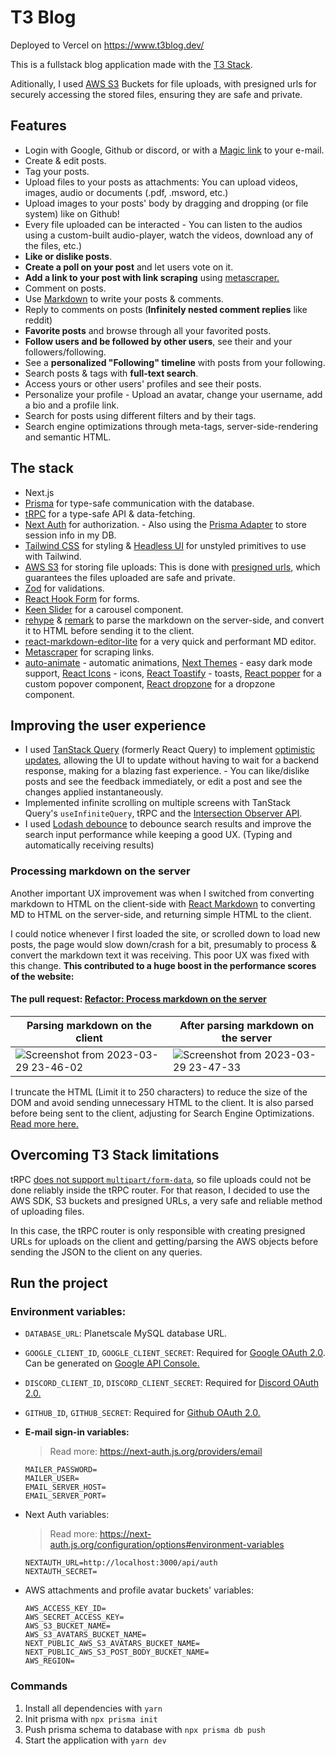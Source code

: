 # T3 Blog

Deployed to Vercel on https://www.t3blog.dev/

This is a fullstack blog application made with the [T3 Stack](https://create.t3.gg/). 

Aditionally, I used [AWS S3](https://aws.amazon.com/s3/) Buckets for file uploads, with presigned urls for securely accessing the stored files, ensuring they are safe and private.

## Features

- Login with Google, Github or discord, or with a [Magic link](https://www.beyondidentity.com/glossary/magic-links) to your e-mail.
- Create & edit posts.
- Tag your posts.
- Upload files to your posts as attachments: You can upload videos, images, audio or documents (.pdf, .msword, etc.)
- Upload images to your posts' body by dragging and dropping (or file system) like on Github!
- Every file uploaded can be interacted - You can listen to the audios using a custom-built audio-player, watch the videos, download any of the files, etc.)
- **Like or dislike posts**.
- **Create a poll on your post** and let users vote on it.
- **Add a link to your post with link scraping** using [metascraper.](https://metascraper.js.org/) 
- Comment on posts.
- Use [Markdown](https://www.markdownguide.org/basic-syntax/) to write your posts & comments.
- Reply to comments on posts (**Infinitely nested comment replies** like reddit)
- **Favorite posts** and browse through all your favorited posts.
- **Follow users and be followed by other users**, see their and your followers/following.
- See a **personalized "Following" timeline** with posts from your following.
- Search posts & tags with **full-text search**.
- Access yours or other users' profiles and see their posts.
- Personalize your profile - Upload an avatar, change your username, add a bio and a profile link.
- Search for posts using different filters and by their tags.
- Search engine optimizations through meta-tags, server-side-rendering and semantic HTML.

## The stack

- Next.js
- [Prisma](https://www.prisma.io/) for type-safe communication with the database.
- [tRPC](https://trpc.io) for a type-safe API & data-fetching.
- [Next Auth](https://next-auth.js.org/) for authorization. - Also using the [Prisma Adapter](https://next-auth.js.org/adapters/prisma) to store session info in my DB.
- [Tailwind CSS](https://tailwindcss.com/) for styling & [Headless UI](https://headlessui.com/) for unstyled primitives to use with Tailwind.
- [AWS S3](https://aws.amazon.com/s3/) for storing file uploads: This is done with [presigned urls](https://docs.aws.amazon.com/AmazonS3/latest/userguide/ShareObjectPreSignedURL.html), which guarantees the files uploaded are safe and private.
- [Zod](https://github.com/colinhacks/zod) for validations.
- [React Hook Form](https://react-hook-form.com) for forms.
- [Keen Slider](https://keen-slider.io/) for a carousel component.
- [rehype](https://github.com/rehypejs/rehype) & [remark](https://github.com/remarkjs/remark/) to parse the markdown on the server-side, and convert it to HTML before sending it to the client. 
- [react-markdown-editor-lite](https://github.com/HarryChen0506/react-markdown-editor-lite/) for a very quick and performant MD editor.
- [Metascraper](https://metascraper.js.org/) for scraping links.
- [auto-animate](https://auto-animate.formkit.com/) - automatic animations, [Next Themes](https://github.com/pacocoursey/next-themes) - easy dark mode support, [React Icons](https://react-icons.github.io/) - icons, [React Toastify](https://fkhadra.github.io/react-toastify/) - toasts, [React popper](https://popper.js.org/) for a custom popover component, [React dropzone](https://react-dropzone.js.org/) for a dropzone component.

## Improving the user experience

- I used [TanStack Query](https://tanstack.com/query/latest) (formerly React Query) to implement [optimistic updates](https://tanstack.com/query/v4/docs/react/guides/optimistic-updates), allowing the UI to update without having to wait for a backend response, making for a blazing fast experience. - You can like/dislike posts and see the feedback immediately, or edit a post and see the changes applied instantaneously.
- Implemented infinite scrolling on multiple screens with TanStack Query's `useInfiniteQuery`, tRPC and the [Intersection Observer API](https://developer.mozilla.org/en-US/docs/Web/API/Intersection_Observer_API).
- I used [Lodash debounce](https://lodash.com/docs/#debounce) to debounce search results and improve the search input performance while keeping a good UX. (Typing and automatically receiving results) 

### Processing markdown on the server

Another important UX improvement was when I switched from converting markdown to HTML on the client-side with [React Markdown](https://github.com/remarkjs/react-markdown) to converting MD to HTML on the server-side, and returning simple HTML to the client.

I could notice whenever I first loaded the site, or scrolled down to load new posts, the page would slow down/crash for a bit, presumably to process & convert the markdown text it was receiving. This poor UX was fixed with this change.  **This contributed to a huge boost in the performance scores of the website:**

#### The pull request: [Refactor: Process markdown on the server](https://github.com/leojuriolli7/t3-blog/pull/21)

| Parsing markdown on the client | After parsing markdown on the server |
|--------|--------|
| ![Screenshot from 2023-03-29 23-46-02](https://user-images.githubusercontent.com/100495707/228715389-f1206b83-ae93-4e1f-b5af-d18bb1356e5d.png) | ![Screenshot from 2023-03-29 23-47-33](https://user-images.githubusercontent.com/100495707/228715384-b8cee082-a162-4d9e-a0f6-1a1f791242a1.png)  | 

I truncate the HTML (Limit it to 250 characters) to reduce the size of the DOM and avoid sending unnecessary HTML to the client. It is also parsed before being sent to the client, adjusting for Search Engine Optimizations. [Read more here.](https://github.com/leojuriolli7/t3-blog/commit/2ce73b4df034c05180211aac07c70a4323a7cf1e#diff-1ee892b507c8886a683fe2e7011d58a1eb69dd233ceb47fc65ad62d8e97e1f9eR30-R56)

## Overcoming T3 Stack limitations
tRPC [does not support `multipart/form-data`](https://github.com/trpc/trpc/discussions/658#discussioncomment-998746), so file uploads could not be done reliably inside the tRPC router. For that reason, I decided to use the AWS SDK, S3 buckets and presigned URLs, a very safe and reliable method of uploading files. 

In this case, the tRPC router is only responsible with creating presigned URLs for uploads on the client and getting/parsing the AWS objects before sending the JSON to the client on any queries. 

## Run the project
### Environment variables:
  - `DATABASE_URL`: Planetscale MySQL database URL.
  - `GOOGLE_CLIENT_ID`, `GOOGLE_CLIENT_SECRET`: Required for [Google OAuth 2.0](https://developers.google.com/identity/protocols/oauth2). Can be generated on [Google API Console.](https://console.developers.google.com/)
  - `DISCORD_CLIENT_ID`, `DISCORD_CLIENT_SECRET`: Required for [Discord OAuth 2.0.](https://discord.com/developers/docs/topics/oauth2) 
  - `GITHUB_ID`, `GITHUB_SECRET`: Required for [Github OAuth 2.0.](https://docs.github.com/en/apps/oauth-apps/building-oauth-apps/authorizing-oauth-apps)
  - **E-mail sign-in variables:**
  
      > Read more: https://next-auth.js.org/providers/email
      ```
      MAILER_PASSWORD=
      MAILER_USER=
      EMAIL_SERVER_HOST=
      EMAIL_SERVER_PORT=
      ```
  - Next Auth variables:
  
    > Read more: https://next-auth.js.org/configuration/options#environment-variables
    ```
    NEXTAUTH_URL=http://localhost:3000/api/auth
    NEXTAUTH_SECRET=
    ```
  - AWS attachments and profile avatar buckets' variables:
    ```
    AWS_ACCESS_KEY_ID=
    AWS_SECRET_ACCESS_KEY=
    AWS_S3_BUCKET_NAME=
    AWS_S3_AVATARS_BUCKET_NAME=
    NEXT_PUBLIC_AWS_S3_AVATARS_BUCKET_NAME=
    NEXT_PUBLIC_AWS_S3_POST_BODY_BUCKET_NAME=
    AWS_REGION=
    ```
### Commands
1. Install all dependencies with `yarn`
2. Init prisma with `npx prisma init` 
3. Push prisma schema to database with `npx prisma db push`
4. Start the application with `yarn dev`

